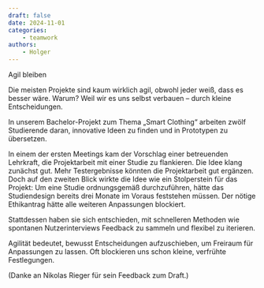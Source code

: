 ```yaml
---
draft: false
date: 2024-11-01
categories:
    - teamwork
authors:
    - Holger
---
```


Agil bleiben

Die meisten Projekte sind kaum wirklich agil, obwohl jeder weiß, dass es besser wäre. Warum? Weil wir es uns selbst verbauen – durch kleine Entscheidungen.

In unserem Bachelor-Projekt zum Thema „Smart Clothing“ arbeiten zwölf Studierende daran, innovative Ideen zu finden und in Prototypen zu übersetzen.

In einem der ersten Meetings kam der Vorschlag einer betreuenden Lehrkraft, die Projektarbeit mit einer Studie zu flankieren. Die Idee klang zunächst gut. Mehr Testergebnisse könnten die Projektarbeit gut ergänzen.  Doch auf den zweiten Blick wirkte die Idee wie ein Stolperstein für das Projekt: Um eine Studie ordnungsgemäß durchzuführen, hätte das Studiendesign bereits drei Monate im Voraus feststehen müssen. Der nötige Ethikantrag hätte alle weiteren Anpassungen blockiert.

Stattdessen haben sie sich entschieden, mit schnelleren Methoden wie spontanen Nutzerinterviews Feedback zu sammeln und flexibel zu iterieren.

Agilität bedeutet, bewusst Entscheidungen aufzuschieben, um Freiraum für Anpassungen zu lassen. Oft blockieren uns schon kleine, verfrühte Festlegungen.

(Danke an Nikolas Rieger für sein Feedback zum Draft.)